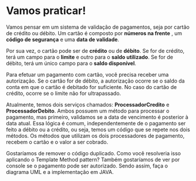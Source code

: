 # Vamos praticar!

Vamos pensar em um sistema de validação de pagamentos, seja por cartão de
crédito ou débito. Um cartão é composto por **números na frente** , um **código
de segurança** e uma **data de validade**.

Por sua vez, o cartão pode ser de **crédito** ou de **débito**. Se for de crédito, terá
um campo para o **limite** e outro para o **saldo utilizado**. Se for de débito, terá
um único campo para o **saldo disponível**.

Para efetuar um pagamento com cartão, você precisa receber uma autorização.
Se o cartão for de débito, a autorização ocorre se o saldo da conta em que o
cartão é debitado for suficiente. No caso do cartão de crédito, ocorre se o limite
não for ultrapassado.

Atualmente, temos dois serviços chamados: **ProcessadorCredito** e
**ProcessadorDebito**. Ambos possuem um método para processar o pagamento,
mas primeiro, validamos se a data de vencimento é posterior à data atual. Essa
lógica é comum, independentemente de o pagamento ser feito a débito ou a
crédito, ou seja, temos um código que se repete nos dois métodos. Os métodos
que utilizam os dois processadores de pagamento, recebem o cartão e o valor a
ser cobrado.

Gostaríamos de remover o código duplicado. Como você resolveria isso
aplicando o Template Method pattern? Também gostaríamos de ver por console
se o pagamento pode ser autorizado. Sendo assim, faça o diagrama UML e a
implementação em JAVA.